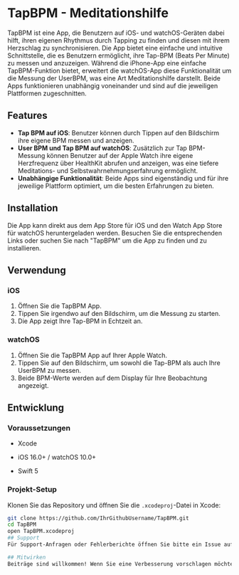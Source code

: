 
# TapBPM - Meditationshilfe

TapBPM ist eine App, die Benutzern auf iOS- und watchOS-Geräten dabei hilft, ihren eigenen Rhythmus durch Tapping zu finden und diesen mit ihrem Herzschlag zu synchronisieren. Die App bietet eine einfache und intuitive Schnittstelle, die es Benutzern ermöglicht, ihre Tap-BPM (Beats Per Minute) zu messen und anzuzeigen. Während die iPhone-App eine einfache TapBPM-Funktion bietet, erweitert die watchOS-App diese Funktionalität um die Messung der UserBPM, was eine Art Meditationshilfe darstellt. Beide Apps funktionieren unabhängig voneinander und sind auf die jeweiligen Plattformen zugeschnitten.

## Features

- **Tap BPM auf iOS**: Benutzer können durch Tippen auf den Bildschirm ihre eigene BPM messen und anzeigen.
- **User BPM und Tap BPM auf watchOS**: Zusätzlich zur Tap BPM-Messung können Benutzer auf der Apple Watch ihre eigene Herzfrequenz über HealthKit abrufen und anzeigen, was eine tiefere Meditations- und Selbstwahrnehmungserfahrung ermöglicht.
- **Unabhängige Funktionalität**: Beide Apps sind eigenständig und für ihre jeweilige Plattform optimiert, um die besten Erfahrungen zu bieten.

## Installation

Die App kann direkt aus dem App Store für iOS und den Watch App Store für watchOS heruntergeladen werden. Besuchen Sie die entsprechenden Links oder suchen Sie nach "TapBPM" um die App zu finden und zu installieren.

## Verwendung

### iOS
1. Öffnen Sie die TapBPM App.
2. Tippen Sie irgendwo auf den Bildschirm, um die Messung zu starten.
3. Die App zeigt Ihre Tap-BPM in Echtzeit an.

### watchOS
1. Öffnen Sie die TapBPM App auf Ihrer Apple Watch.
2. Tippen Sie auf den Bildschirm, um sowohl die Tap-BPM als auch Ihre UserBPM zu messen.
3. Beide BPM-Werte werden auf dem Display für Ihre Beobachtung angezeigt.

## Entwicklung

### Voraussetzungen

- Xcode
- iOS 16.0+ / watchOS 10.0+

- Swift 5

### Projekt-Setup
Klonen Sie das Repository und öffnen Sie die `.xcodeproj`-Datei in Xcode:

```bash
git clone https://github.com/IhrGithubUsername/TapBPM.git
cd TapBPM
open TapBPM.xcodeproj
## Support
Für Support-Anfragen oder Fehlerberichte öffnen Sie bitte ein Issue auf der GitHub Issue-Seite oder kontaktieren Sie uns direkt.

## Mitwirken
Beiträge sind willkommen! Wenn Sie eine Verbesserung vorschlagen möchten, öffnen Sie bitte ein Pull Request oder ein Issue.


